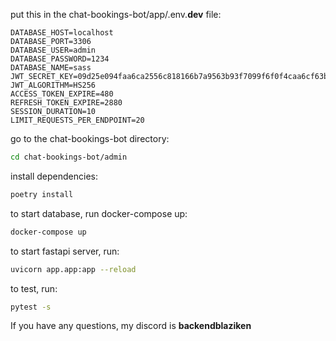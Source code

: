put this in the chat-bookings-bot/app/.env.**dev** file:
```env
DATABASE_HOST=localhost
DATABASE_PORT=3306
DATABASE_USER=admin
DATABASE_PASSWORD=1234
DATABASE_NAME=sass
JWT_SECRET_KEY=09d25e094faa6ca2556c818166b7a9563b93f7099f6f0f4caa6cf63b88e8d3e7
JWT_ALGORITHM=HS256
ACCESS_TOKEN_EXPIRE=480
REFRESH_TOKEN_EXPIRE=2880
SESSION_DURATION=10
LIMIT_REQUESTS_PER_ENDPOINT=20
```
go to the chat-bookings-bot directory:
```sh
cd chat-bookings-bot/admin
```
install dependencies:
```sh
poetry install
```
to start database, run docker-compose up:
```sh
docker-compose up
```
to start fastapi server, run:
```sh
uvicorn app.app:app --reload
```
to test, run:
```sh
pytest -s
```
If you have any questions, my discord is **backendblaziken**


